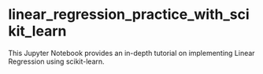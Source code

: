 # linear_regression_practice_with_scikit_learn
This Jupyter Notebook provides an in-depth tutorial on implementing Linear Regression using scikit-learn.
